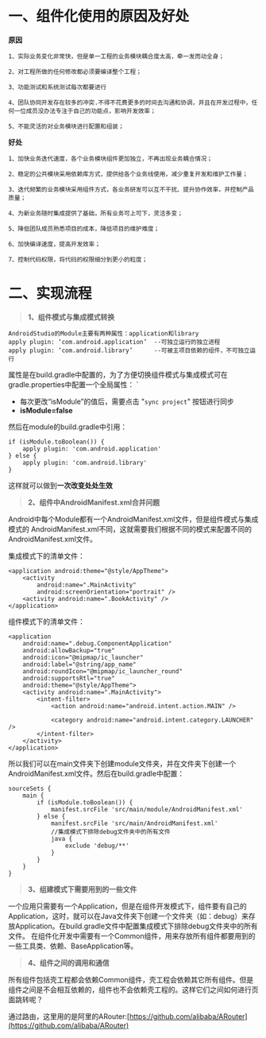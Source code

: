 # 一、组件化使用的原因及好处
**原因**

	1、实际业务变化非常快，但是单一工程的业务模块耦合度太高，牵一发而动全身； 

    2、对工程所做的任何修改都必须要编译整个工程； 

    3、功能测试和系统测试每次都要进行

    4、团队协同开发存在较多的冲突.不得不花费更多的时间去沟通和协调，并且在开发过程中，任何一位成员没办法专注于自己的功能点，影响开发效率； 

    5、不能灵活的对业务模块进行配置和组装；

**好处**

	1、加快业务迭代速度，各个业务模块组件更加独立，不再出现业务耦合情况； 

    2、稳定的公共模块采用依赖库方式，提供给各个业务线使用，减少重复开发和维护工作量； 
    
    3、迭代频繁的业务模块采用组件方式，各业务研发可以互不干扰、提升协作效率，并控制产品质量；

    4、为新业务随时集成提供了基础，所有业务可上可下，灵活多变；

    5、降低团队成员熟悉项目的成本，降低项目的维护难度； 

    6、加快编译速度，提高开发效率； 

    7、控制代码权限，将代码的权限细分到更小的粒度；
  
# 二、实现流程
> **1、组件模式与集成模式转换**

	AndroidStudio的Module主要有两种属性：application和library
	apply plugin: ‘com.android.application’  --可独立运行的独立进程
	apply plugin: ‘com.android.library’      --可被主项目依赖的组件，不可独立运行

属性是在build.gradle中配置的，为了方便切换组件模式与集成模式可在gradle.properties中配置一个全局属性：
    `

- 每次更改“isModule”的值后，需要点击 "`sync project`" 按钮进行同步
- **isModule=false**

然后在module的build.gradle中引用：

    if (isModule.toBoolean()) {
    	apply plugin: 'com.android.application'
    } else {
    	apply plugin: 'com.android.library'
    }

这样就可以做到**一次改变处处生效**

> **2、组件中AndroidManifest.xml合并问题**
		
Android中每个Module都有一个AndroidManifest.xml文件，但是组件模式与集成模式的
AndroidManifest.xml不同，这就需要我们根据不同的模式来配置不同的AndroidManifest.xml文件。

集成模式下的清单文件：

    <application android:theme="@style/AppTheme">
	    <activity
		    android:name=".MainActivity"
		    android:screenOrientation="portrait" />
	    <activity android:name=".BookActivity" />
    </application>

组件模式下的清单文件：
	
	<application
        android:name=".debug.ComponentApplication"
        android:allowBackup="true"
        android:icon="@mipmap/ic_launcher"
        android:label="@string/app_name"
        android:roundIcon="@mipmap/ic_launcher_round"
        android:supportsRtl="true"
        android:theme="@style/AppTheme">
        <activity android:name=".MainActivity">
            <intent-filter>
                <action android:name="android.intent.action.MAIN" />

                <category android:name="android.intent.category.LAUNCHER" />
            </intent-filter>
        </activity>
    </application>

所以我们可以在main文件夹下创建module文件夹，并在文件夹下创建一个AndroidManifest.xml文件。然后在build.gradle中配置：

	sourceSets {
        main {
            if (isModule.toBoolean()) {
                manifest.srcFile 'src/main/module/AndroidManifest.xml'
            } else {
                manifest.srcFile 'src/main/AndroidManifest.xml'
                //集成模式下排除debug文件夹中的所有文件
                java {
                    exclude 'debug/**'
                }
            }
        }
    }

> **3、组建模式下需要用到的一些文件**
 
一个应用只需要有一个Application，但是在组件开发模式下，组件要有自己的Application，这时，就可以在Java文件夹下创建一个文件夹（如：debug）来存放Application。在build.gradle文件中配置集成模式下排除debug文件夹中的所有文件。
在组件化开发中需要有一个Common组件，用来存放所有组件都要用到的一些工具类、依赖、BaseApplication等。

> **4、组件之间的调用和通信**

所有组件包括壳工程都会依赖Common组件，壳工程会依赖其它所有组件。但是组件之间是不会相互依赖的，组件也不会依赖壳工程的。这样它们之间如何进行页面跳转呢？

通过路由，这里用的是阿里的ARouter:[https://github.com/alibaba/ARouter](https://github.com/alibaba/ARouter)

